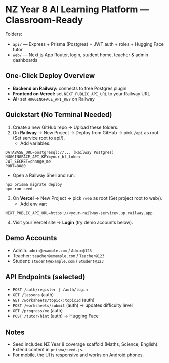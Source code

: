 # NZ Year 8 AI Learning Platform — Classroom-Ready

Folders:
- `api/` — Express + Prisma (Postgres) + JWT auth + roles + Hugging Face tutor
- `web/` — Next.js App Router, login, student home, teacher & admin dashboards

## One‑Click Deploy Overview
- **Backend on Railway:** connects to free Postgres plugin
- **Frontend on Vercel:** set `NEXT_PUBLIC_API_URL` to your Railway URL
- **AI:** set `HUGGINGFACE_API_KEY` on Railway

## Quickstart (No Terminal Needed)
1. Create a new GitHub repo → Upload these folders.
2. On **Railway** → New Project → Deploy from GitHub → pick `/api` as root (Set service root to api/).
   - Add variables:
```
DATABASE_URL=postgresql://... (Railway Postgres)
HUGGINGFACE_API_KEY=your_hf_token
JWT_SECRET=change_me
PORT=8080
```
   - Open a Railway Shell and run:
```
npx prisma migrate deploy
npm run seed
```
3. On **Vercel** → New Project → pick `/web` as root (Set project root to web/).
   - Add env var:
```
NEXT_PUBLIC_API_URL=https://<your-railway-service>.up.railway.app
```
4. Visit your Vercel site → **Login** (try demo accounts below).

## Demo Accounts
- Admin: `admin@example.com` / `Admin@123`
- Teacher: `teacher@example.com` / `Teacher@123`
- Student: `student@example.com` / `Student@123`

## API Endpoints (selected)
- `POST /auth/register | /auth/login`
- `GET /lessons` (auth)
- `GET /worksheets/topic/:topicId` (auth)
- `POST /worksheets/submit` (auth) → updates difficulty level
- `GET /progress/me` (auth)
- `POST /tutor/hint` (auth) → Hugging Face

## Notes
- Seed includes NZ Year 8 coverage scaffold (Maths, Science, English). Extend content in `prisma/seed.js`.
- For mobile, the UI is responsive and works on Android phones.